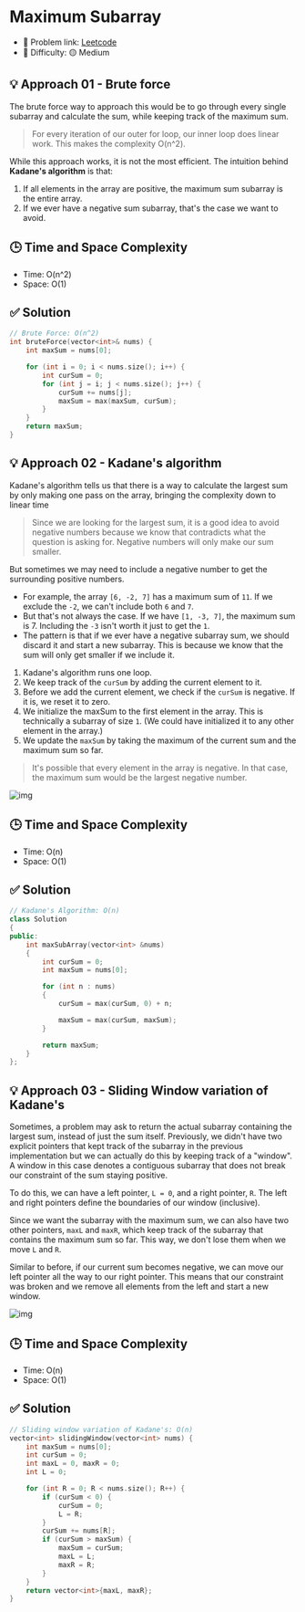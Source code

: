 # Maximum Subarray

- 🧩 Problem link: [Leetcode](https://leetcode.com/problems/maximum-subarray/submissions/1724858375/)
- 🚦 Difficulty: 🟡 Medium

## 💡 Approach 01 - Brute force

The brute force way to approach this would be to go through every single subarray and calculate the sum, while keeping track of the maximum sum.

> For every iteration of our outer for loop, our inner loop does linear work. This makes the complexity O(n^2).

While this approach works, it is not the most efficient. The intuition behind **Kadane's algorithm** is that:

1. If all elements in the array are positive, the maximum sum subarray is the entire array.
2. If we ever have a negative sum subarray, that's the case we want to avoid.

## 🕒 Time and Space Complexity

- Time: O(n^2)
- Space: O(1)

## ✅ Solution

```cpp
// Brute Force: O(n^2)
int bruteForce(vector<int>& nums) {
    int maxSum = nums[0];

    for (int i = 0; i < nums.size(); i++) {
        int curSum = 0;
        for (int j = i; j < nums.size(); j++) {
            curSum += nums[j];
            maxSum = max(maxSum, curSum);
        }
    }
    return maxSum;
}
```

## 💡 Approach 02 - Kadane's algorithm

Kadane's algorithm tells us that there is a way to calculate the largest sum by only making one pass on the array, bringing the complexity down to linear time

> Since we are looking for the largest sum, it is a good idea to avoid negative numbers because we know that contradicts what the question is asking for. Negative numbers will only make our sum smaller.

But sometimes we may need to include a negative number to get the surrounding positive numbers.

- For example, the array `[6, -2, 7]` has a maximum sum of `11`. If we exclude the `-2`, we can't include both `6` and `7`.
- But that's not always the case. If we have `[1, -3, 7]`, the maximum sum is 7. Including the `-3` isn't worth it just to get the `1`.
- The pattern is that if we ever have a negative subarray sum, we should discard it and start a new subarray. This is because we know that the sum will only get smaller if we include it.

1. Kadane's algorithm runs one loop.
2. We keep track of the `curSum` by adding the current element to it.
3. Before we add the current element, we check if the `curSum` is negative. If it is, we reset it to zero.
4. We initialize the maxSum to the first element in the array. This is technically a subarray of size `1`. (We could have initialized it to any other element in the array.)
5. We update the `maxSum` by taking the maximum of the current sum and the maximum sum so far.

> It's possible that every element in the array is negative. In that case, the maximum sum would be the largest negative number.

![img](https://imagedelivery.net/CLfkmk9Wzy8_9HRyug4EVA/f16c1a92-9cbd-43d4-ae6b-0d143e833d00/sharpen=1)

## 🕒 Time and Space Complexity

- Time: O(n)
- Space: O(1)

## ✅ Solution

```cpp
// Kadane's Algorithm: O(n)
class Solution
{
public:
    int maxSubArray(vector<int> &nums)
    {
        int curSum = 0;
        int maxSum = nums[0];

        for (int n : nums)
        {
            curSum = max(curSum, 0) + n;

            maxSum = max(curSum, maxSum);
        }

        return maxSum;
    }
};
```

## 💡 Approach 03 - Sliding Window variation of Kadane's

Sometimes, a problem may ask to return the actual subarray containing the largest sum, instead of just the sum itself. Previously, we didn't have two explicit pointers that kept track of the subarray in the previous implementation but we can actually do this by keeping track of a "window". A window in this case denotes a contiguous subarray that does not break our constraint of the sum staying positive.

To do this, we can have a left pointer, `L = 0`, and a right pointer, `R`. The left and right pointers define the boundaries of our window (inclusive).

Since we want the subarray with the maximum sum, we can also have two other pointers, `maxL` and `maxR`, which keep track of the subarray that contains the maximum sum so far. This way, we don't lose them when we move `L` and `R`.

Similar to before, if our current sum becomes negative, we can move our left pointer all the way to our right pointer. This means that our constraint was broken and we remove all elements from the left and start a new window.

![img](https://imagedelivery.net/CLfkmk9Wzy8_9HRyug4EVA/15050f42-b760-47c8-813b-af6bc43bde00/sharpen=1)

## 🕒 Time and Space Complexity

- Time: O(n)
- Space: O(1)

## ✅ Solution

```cpp
// Sliding window variation of Kadane's: O(n)
vector<int> slidingWindow(vector<int> nums) {
    int maxSum = nums[0];
    int curSum = 0;
    int maxL = 0, maxR = 0;
    int L = 0;

    for (int R = 0; R < nums.size(); R++) {
        if (curSum < 0) {
            curSum = 0;
            L = R;
        }
        curSum += nums[R];
        if (curSum > maxSum) {
            maxSum = curSum;
            maxL = L;
            maxR = R;
        }
    }
    return vector<int>{maxL, maxR};
}
```
